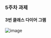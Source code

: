 ### 5주차 과제
#### 3번 클래스 다이어 그램

![image](https://user-images.githubusercontent.com/48859608/94996955-d937e980-05e2-11eb-9c53-92db0322fa75.png)
